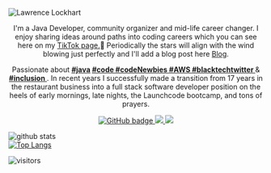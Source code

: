 ![Lawrence Lockhart](https://github.com/onesirian/onesirian/blob/master/linkedinbanner2.png)

<p align="center">I'm a Java Developer, community organizer and mid-life career changer.  I enjoy sharing ideas around paths into coding careers which you can see here on my <a href="https://www.tiktok.com/@onesirian">TikTok page.</a>🎥  Periodically the stars will align with the wind blowing just perfectly and I'll add a blog post here <a href="http://justcodealready.blogspot.com/">Blog</a>.</p>

<p align="center">Passionate about 
  <b> 
    <u><a href="https://twitter.com/hashtag/java/">#java</a></u> 
    <u><a href="https://twitter.com/hashtag/code/">#code </a></u> 
    <u><a href="https://twitter.com/hashtag/codenewbies/">#codeNewbies </a></u> 
    <u><a href="https://twitter.com/hashtag/aws/">#AWS </a></u> 
    <u><a href="https://twitter.com/hashtag/blacktechtwitter/">#blacktechtwitter </a></u>
  </b> 
  & 
  <b> 
     <u><a href="https://twitter.com/hashtag/inclusion/">#inclusion </a></u> 
  </b>. 
  In recent years I successfully made a transition from 17 years in the restaurant business into a full stack software developer position on the heels of early mornings, late nights, the Launchcode bootcamp, and tons of prayers. </p>

<p align="center">
  <a href="https://github.com/onesirian?tab=followers">
    <img src="https://img.shields.io/github/followers/onesirian?label=Followers&logo=GitHub&style=for-the-badge" alt="GitHub badge" />
  </a>
  <a href="https://twitter.com/LawrenceDCodes">
    <img src="https://img.shields.io/twitter/follow/onesirian?label=Twitter&logo=twitter&style=for-the-badge" />
  </a>
  <a href="https://lawrencedcodes.blogspot.com">
    <img src="https://img.shields.io/badge/Blogger-FF5722?style=for-the-badge&logo=blogger&logoColor=white" />
  </a>

![github stats](https://github-readme-stats.vercel.app/api?username=onesirian&show_icons=true&count_private=true&include_all_commits=true&hide=stars)  
[![Top Langs](https://github-readme-stats.vercel.app/api/top-langs/?username=onesirian)](https://github.com/onesirian/github-readme-stats)

<!-- <a href="https://github.com/onesirian">
  <img align="center" src="https://github-readme-stats.vercel.app/api/top-langs/?username=onesirian&count_private=true" />
</a> -->

![visitors](https://visitor-badge.laobi.icu/badge?page_id=onesirian.onesirian)
</p>

